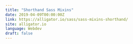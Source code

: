 ```yaml
---
title: "Shorthand Sass Mixins"
date: 2019-04-09T00:00:00Z
link: https://alligator.io/sass/sass-mixins-shorthand/
site: alligator.io
language: Webdev
draft: false
---
```

